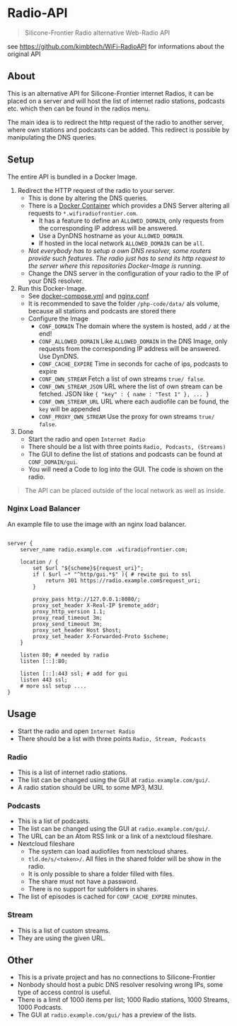 # Radio-API

> Silicone-Frontier Radio alternative Web-Radio API

see https://github.com/kimbtech/WiFi-RadioAPI for informations about the original API

## About

This is an alternative API for Silicone-Frontier internet Radios, it can be placed on a server
and will host the list of internet radio stations, podcasts etc. which then can be found in the
radios menu.

The main idea is to redirect the http request of the radio to another server, where own stations and podcasts
can be added. This redirect is possible by manipulating the DNS queries.

## Setup

The entire API is bundled in a Docker Image.

1. Redirect the HTTP request of the radio to your server.
    - This is done by altering the DNS queries.
    - There is a [Docker Container](https://hub.docker.com/r/kimbtechnologies/radio_dns)
      which provides a DNS Server altering all requests to `*.wifiradiofrontier.com`.
        - It has a feature to define an `ALLOWED_DOMAIN`, only requests from the corresponding IP address will be answered.
	  - Use a DynDNS hostname as your `ALLOWED_DOMAIN`.
	  - If hosted in the local network `ALLOWED_DOMAIN` can be `all`.
    - *Not everybody has to setup a own DNS resolver, some routers provide such features.
      The radio just has to send its http request to the server where this repositories Docker-Image is running.*
    - Change the DNS server in the configuration of your radio to the IP of your DNS resolver.
2. Run this Docker-Image.
    - See [docker-compose.yml](https://github.com/KIMB-technologies/Radio-API/blob/master/docker-compose.yml) and [nginx.conf](#nginx-load-balancer)
    - It is recommended to save the folder `/php-code/data/` als volume, because all stations and podcasts are stored there
    - Configure the Image
        - `CONF_DOMAIN` The domain where the system is hosted, add `/` at the end!
        - `CONF_ALLOWED_DOMAIN` Like `ALLOWED_DOMAIN` in the DNS Image, only requests from the corresponding IP address will be answered. Use DynDNS.
        - `CONF_CACHE_EXPIRE` Time in seconds for cache of ips, podcasts to expire
        - `CONF_OWN_STREAM` Fetch a list of own streams `true/ false`.
        - `CONF_OWN_STREAM_JSON` URL where the list of own stream can be fetched. JSON like `{ "key" : { name : "Test 1" }, ... }`
        - `CONF_OWN_STREAM_URL` URL where each audiofile can be found, the `key` will be appended
        - `CONF_PROXY_OWN_STREAM` Use the proxy for own streams `true/ false`.
4. Done
    - Start the radio and open `Internet Radio`
    - There should be a list with three points `Radio, Podcasts, (Streams)`
    - The GUI to define the list of stations and podcasts can be found at `CONF_DOMAIN/gui`. 
    - You will need a Code to log into the GUI. The code is shown on the radio.
>
> The API can be placed outside of the local network as well as inside.
>

### Nginx Load Balancer

An example file to use the image with an nginx load balancer.

```nginx

server {
	server_name radio.example.com .wifiradiofrontier.com;

	location / {
		set $url "${scheme}${request_uri}";
		if ( $url ~* "^http/gui.*$" ){ # rewite gui to ssl
			return 301 https://radio.example.com$request_uri;
		}

		proxy_pass http://127.0.0.1:8080/;
		proxy_set_header X-Real-IP $remote_addr;
		proxy_http_version 1.1;
		proxy_read_timeout 3m;
		proxy_send_timeout 3m;
		proxy_set_header Host $host;
		proxy_set_header X-Forwarded-Proto $scheme;
	}

	listen 80; # needed by radio
	listen [::]:80;	

	listen [::]:443 ssl; # add for gui
	listen 443 ssl;
	# more ssl setup ....
}

```

## Usage
- Start the radio and open `Internet Radio`
- There should be a list with three points `Radio, Stream, Podcasts`

### Radio 
- This is a list of internet radio stations.
- The list can be changed using the GUI at `radio.example.com/gui/`.
- A radio station should be URL to some MP3, M3U.

### Podcasts
- This is a list of podcasts.
- The list can be changed using the GUI at `radio.example.com/gui/`.
- The URL can be an Atom RSS link or a link of a nextcloud fileshare.
- Nextcloud fileshare
    - The system can load audiofiles from nextcloud shares.
    - `tld.de/s/<token>/`. All files in the shared folder will be show in the radio.
    - It is only possible to share a folder filled with files.
    - The share must not have a password.
    - There is no support for subfolders in shares.
- The list of episodes is cached for `CONF_CACHE_EXPIRE` minutes.

### Stream
- This is a list of custom streams.
- They are using the given URL.

## Other
- This is a private project and has no connections to Silicone-Frontier
- Nonbody should host a pubic DNS resolver resolving wrong IPs, some type of access control is useful.
- There is a limit of 1000 items per list; 1000 Radio stations, 1000 Streams, 1000 Podcasts.
- The GUI at `radio.example.com/gui/` has a preview of the lists. 